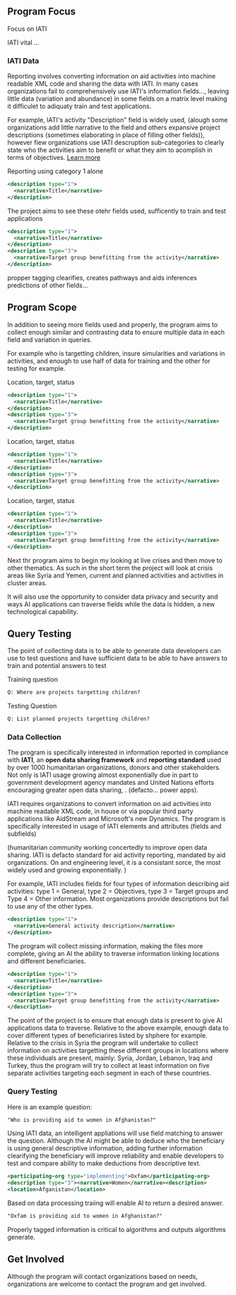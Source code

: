 ## Program Focus

Focus on IATI

IATI vital ...

### IATI Data

Reporting involves converting information on aid activities into machine readable XML code and sharing the data with IATI. In many cases organizations fail to comprehensively use IATI's information fields..., leaving little data (variation and abundance) in some fields on a matrix level making it difficulet to adiquaty train and test applications.

For example, IATI's activity "Description" field is widely used, (alough some organizations add little narrative to the field and others expansive project descriptions (sometimes elaborating in place of filling other fields)), however fiew organizations use IATI descruption sub-categories to clearly state who the activities aim to benefit or what they aim to acomplish in terms of objectives. [Learn more]()

Reporting using category 1 alone

```xml
<description type="1">
  <narrative>Title</narrative>
</description>
```
The project aims to see these otehr fields used, sufficently to train and test applications

```xml
<description type="1">
  <narrative>Title</narrative>
</description>
<description type="3">
  <narrative>Target group benefitting from the activity</narrative>
</description>
```

propper tagging clearifies, creates pathways and aids inferences predictions of other fields...

## Program Scope

In addition to seeing more fields used and properly, the program aims to collect enough similar and contrasting data to ensure multiple data in each field and variation in queries.

For example who is targetting children, insure simularities and variations in activities, and enough to use half of data for training and the other for testing for example.

Location, target, status

```xml
<description type="1">
  <narrative>Title</narrative>
</description>
<description type="3">
  <narrative>Target group benefitting from the activity</narrative>
</description>
```

Location, target, status

```xml
<description type="1">
  <narrative>Title</narrative>
</description>
<description type="3">
  <narrative>Target group benefitting from the activity</narrative>
</description>
```

Location, target, status

```xml
<description type="1">
  <narrative>Title</narrative>
</description>
<description type="3">
  <narrative>Target group benefitting from the activity</narrative>
</description>
```

Next thr program aims to begin my looking at live crises and then move to other thematics. As such in the short term the project will look at crisis areas like Syria and Yemen, current and planned activities and activities in cluster areas.

It will also use the opportunity to consider data privacy and security and ways AI applications can traverse fields while the data is hidden, a new technological capability.

## Query Testing

The point of collecting data is to be able to generate data developers can use to test questions and have sufficient data to be able to have answers to train and potential answers to test

Training question

```txt
Q: Where are projects targetting children? 
```

Testing Question

```txt
Q: List planned projects targetting children?
```

### Data Collection

The program is specifically interested in information reported in compliance with **IATI**, an **open data sharing framework** and **reporting standard** used by over 1000 humanitarian organizations, donors and other stakeholders. Not only is IATI usage growing almost exponentially due in part to government development agency mandates and United Nations efforts encouraging greater open data sharing, . (defacto... power apps).

IATI requires organizations to convert information on aid activities into machine readable XML code, in house or via popular third party applications like AidStream and Microsoft's new Dynamics. The program is specifically interested in usage of IATI elements and attributes (fields and subfields)

(humanitarian community working concertedly to improve open data sharing. IATI is defacto standard for aid activity reporting, mandated by aid organizations. On and engineering level, it is a consistant sorce, the most widely used and growing exponentially. )

For example, IATI includes fields for four types of information describing aid activities: type 1 = General, type 2 = Objectives, type 3 = Target groups and Type 4 = Other information. Most organizations provide descriptions but fail to use any of the other types.

```xml
<description type="1">
  <narrative>General activity description</narrative>
</description>
```

The program will collect missing information, making the files more complete, giving an AI the ability to traverse information linking locations and different beneficiaries.

```xml
<description type="1">
  <narrative>Title</narrative>
</description>
<description type="3">
  <narrative>Target group benefitting from the activity</narrative>
</description>
```

The point of the project is to ensure that enough data is present to give AI applications data to traverse. Relative to the above example, enough data to cover different types of beneficiarires listed by shphere for example. Relative to the crisis in Syria the program will undertake to collect information on activities targetting these different groups in locations where these individuals are present, mainly: Syria, Jordan, Lebanon, Iraq and Turkey, thus the program will try to collect at least information on five separate activities targeting each segment in each of these countries.

### Query Testing


Here is an example question:

```txt
"Who is providing aid to women in Afghanistan?"
```

Using IATI data, an intelligent appliations will use field matching to answer the question. Although the AI might be able to deduce who the beneficiary is using general descriptive information, adding further information clearifying the beneficiary will improve reliability and enable developers to test and compare ability to make deductions from descriptive text.

```xml
<participating-org type="implementing">Oxfam</participating-org>
<description type="3"><narrative>Women</narrative><description>
<location>Afganistan</location>
```

Based on data processing traiing will enable AI to return a desired answer.

```txt
"Oxfam is providing aid to women in Afghanistan?"
```

Properly tagged information is critical to algorithms and outputs algorithms generate. 

## Get Involved

Although the program will contact organizations based on needs, organizations are welcome to contact the program and get involved. 
